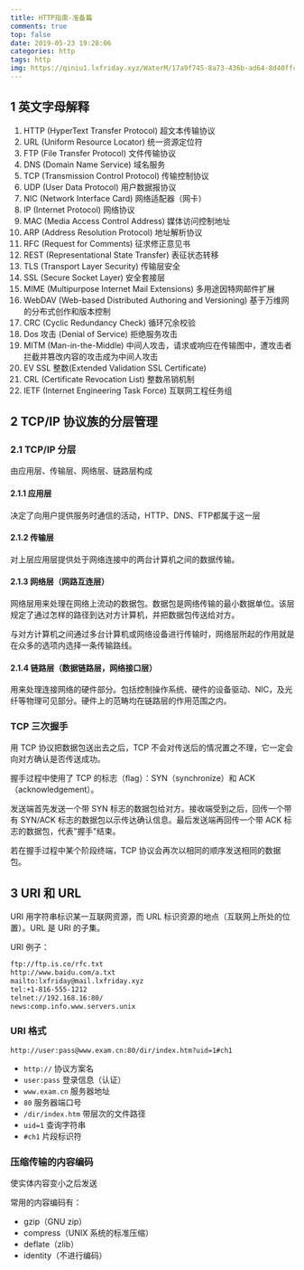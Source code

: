 ```yaml
---
title: HTTP指南-准备篇
comments: true
top: false
date: 2019-05-23 19:28:06
categories: http 
tags: http
img: https://qiniu1.lxfriday.xyz/WaterM/17a9f745-8a73-436b-ad64-8d40ffc032a4_timg.jpeg
---
```


## 1 英文字母解释
1. HTTP (HyperText Transfer Protocol) 超文本传输协议
1. URL (Uniform Resource Locator) 统一资源定位符
1. FTP (File Transfer Protocol) 文件传输协议
1. DNS (Domain Name Service) 域名服务
1. TCP (Transmission Control Protocol) 传输控制协议
1. UDP (User Data Protocol) 用户数据报协议
1. NIC (Network Interface Card) 网络适配器（网卡）
1. IP (Internet Protocol) 网络协议
1. MAC (Media Access Control Address) 媒体访问控制地址
1. ARP (Address Resolution Protocol) 地址解析协议
1. RFC (Request for Comments) 征求修正意见书
1. REST (Representational State Transfer) 表征状态转移
1. TLS (Transport Layer Security) 传输层安全
1. SSL (Secure Socket Layer) 安全套接层
1. MIME (Multipurpose Internet Mail Extensions) 多用途因特网邮件扩展
1. WebDAV (Web-based Distributed Authoring and Versioning) 基于万维网的分布式创作和版本控制
1. CRC (Cyclic Redundancy Check) 循环冗余校验
1. Dos 攻击 (Denial of Service) 拒绝服务攻击
1. MITM (Man-in-the-Middle) 中间人攻击，请求或响应在传输图中，遭攻击者拦截并篡改内容的攻击成为中间人攻击
1. EV SSL 整数(Extended Validation SSL Certificate) 
1. CRL (Certificate Revocation List) 整数吊销机制
1. IETF (Internet Engineering Task Force) 互联网工程任务组



## 2 TCP/IP 协议族的分层管理
### 2.1 TCP/IP 分层
由应用层、传输层、网络层、链路层构成

#### 2.1.1 应用层
决定了向用户提供服务时通信的活动，HTTP、DNS、FTP都属于这一层

#### 2.1.2 传输层
对上层应用层提供处于网络连接中的两台计算机之间的数据传输。

#### 2.1.3 网络层（网路互连层）
网络层用来处理在网络上流动的数据包。数据包是网络传输的最小数据单位。该层规定了通过怎样的路径到达对方计算机，并把数据包传送给对方。

与对方计算机之间通过多台计算机或网络设备进行传输时，网络层所起的作用就是在众多的选项内选择一条传输路线。

#### 2.1.4 链路层（数据链路层，网络接口层）
用来处理连接网络的硬件部分。包括控制操作系统、硬件的设备驱动、NIC，及光纤等物理可见部分。硬件上的范畴均在链路层的作用范围之内。

### TCP 三次握手
用 TCP 协议把数据包送出去之后，TCP 不会对传送后的情况置之不理，它一定会向对方确认是否传送成功。

握手过程中使用了 TCP 的标志（flag）：SYN（synchronize）和 ACK（acknowledgement）。

发送端首先发送一个带 SYN 标志的数据包给对方。接收端受到之后，回传一个带有 SYN/ACK 标志的数据包以示传达确认信息。最后发送端再回传一个带 ACK 标志的数据包，代表"握手"结束。

若在握手过程中某个阶段终端，TCP 协议会再次以相同的顺序发送相同的数据包。

## 3 URI 和 URL
URI 用字符串标识某一互联网资源，而 URL 标识资源的地点（互联网上所处的位置）。URL 是 URI 的子集。

URI 例子：
```html
ftp://ftp.is.co/rfc.txt
http://www.baidu.com/a.txt
mailto:lxfriday@mail.lxfriday.xyz
tel:+1-816-555-1212
telnet://192.168.16:80/
news:comp.info.www.servers.unix
```
### URI 格式
`http://user:pass@www.exam.cn:80/dir/index.htm?uid=1#ch1`

- `http://` 协议方案名
- `user:pass` 登录信息（认证）
- `www.exam.cn` 服务器地址
- `80` 服务器端口号
- `/dir/index.htm` 带层次的文件路径
- `uid=1` 查询字符串
- `#ch1` 片段标识符

### 压缩传输的内容编码
使实体内容变小之后发送

常用的内容编码有：
- gzip（GNU zip）
- compress（UNIX 系统的标准压缩）
- deflate（zlib）
- identity（不进行编码）




































